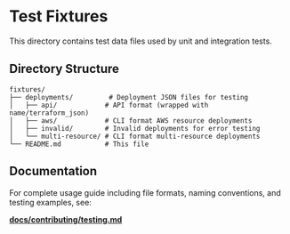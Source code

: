 # Test Fixtures

This directory contains test data files used by unit and integration tests.

## Directory Structure

```
fixtures/
├── deployments/         # Deployment JSON files for testing
│   ├── api/            # API format (wrapped with name/terraform_json)
│   ├── aws/            # CLI format AWS resource deployments
│   ├── invalid/        # Invalid deployments for error testing
│   └── multi-resource/ # CLI format multi-resource deployments
└── README.md           # This file
```

## Documentation

For complete usage guide including file formats, naming conventions, and testing examples, see:

**[docs/contributing/testing.md](/docs/contributing/testing.md#test-fixtures)**
